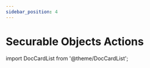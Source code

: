 ```yaml
---
sidebar_position: 4
---
```


# Securable Objects Actions

import DocCardList from '@theme/DocCardList';

<DocCardList />

